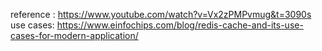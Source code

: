 reference : https://www.youtube.com/watch?v=Vx2zPMPvmug&t=3090s
use cases: https://www.einfochips.com/blog/redis-cache-and-its-use-cases-for-modern-application/
